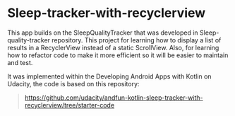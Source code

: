 # Sleep-tracker-with-recyclerview

This app builds on the SleepQualityTracker that was developed in Sleep-quality-tracker repository. This project for learning how to display a list of results in a RecyclerView instead of a static ScrollView. Also, for learning how to refactor code to make it more efficient so it will be easier to maintain and test.

It was implemented within the Developing Android Apps with Kotlin on Udacity, the code is based on this repository:

> https://github.com/udacity/andfun-kotlin-sleep-tracker-with-recyclerview/tree/starter-code

